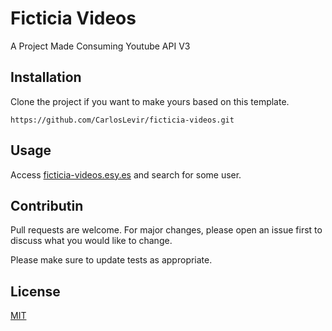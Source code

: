 # Ficticia Videos

A Project Made Consuming Youtube API V3

## Installation

Clone the project if you want to make yours based on this template.

```
https://github.com/CarlosLevir/ficticia-videos.git
```

## Usage

Access [ficticia-videos.esy.es](http://ficticia-videos.esy.es) and search for some user.

## Contributin
Pull requests are welcome. For major changes, please open an issue first to discuss what you would like to change.

Please make sure to update tests as appropriate.

## License
[MIT](https://choosealicense.com/licenses/mit/)
